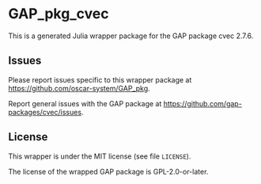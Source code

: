 # GAP_pkg_cvec

This is a generated Julia wrapper package for the GAP package cvec 2.7.6.

## Issues

Please report issues specific to this wrapper package at <https://github.com/oscar-system/GAP_pkg>.

Report general issues with the GAP package at <https://github.com/gap-packages/cvec/issues>.

## License

This wrapper is under the MIT license (see file `LICENSE`).

The license of the wrapped GAP package is GPL-2.0-or-later.
